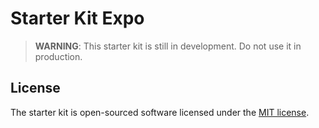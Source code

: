# Starter Kit Expo

> **WARNING**: This starter kit is still in development. Do not use it in production.

## License

The starter kit is open-sourced software licensed under the [MIT license](LICENSE).
